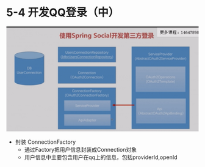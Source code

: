 # 5-4 开发QQ登录（中）

![](./img/5-4-开发QQ登录上.png)

* 封装 ConnectionFactory
    * 通过Factory把用户信息封装成Connection对象
    * 用户信息中主要包含用户在qq上的信息，包括providerId,openId
    
    